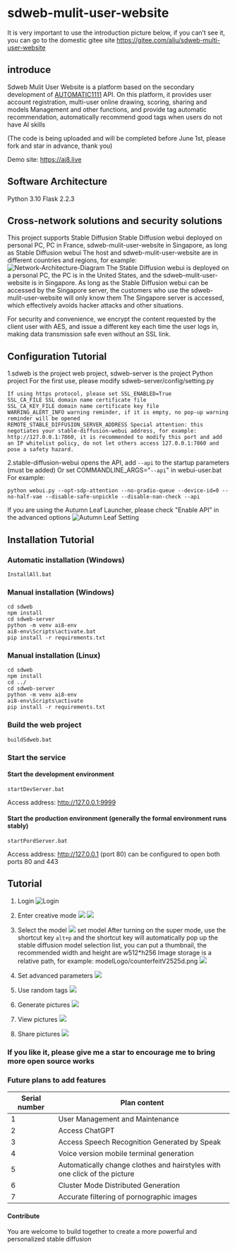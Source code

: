 # sdweb-mulit-user-website

It is very important to use the introduction picture below, if you can’t see it, you can go to the domestic gitee site
https://gitee.com/aliu/sdweb-multi-user-website

## introduce
Sdweb Mulit User Website is a platform based on the secondary development of [AUTOMATIC1111](https://github.com/AUTOMATIC1111 "AUTOMATIC1111") API. On this platform, it provides user account registration, multi-user online drawing, scoring, sharing and models Management and other functions, and provide tag automatic recommendation, automatically recommend good tags when users do not have AI skills

(The code is being uploaded and will be completed before June 1st, please fork and star in advance, thank you)

Demo site: https://ai8.live

## Software Architecture
Python 3.10
Flask 2.2.3


## Cross-network solutions and security solutions
This project supports Stable Diffusion Stable Diffusion webui deployed on personal PC, PC in France, sdweb-mulit-user-website in Singapore, as long as Stable Diffusion webui
The host and sdweb-mulit-user-website are in different countries and regions, for example:
![Network-Architecture-Diagram](https://github.com/newlxj/sdweb-multi-user-website/blob/d736f37253ddc656e1285798beb2b431794dc603/images/Network-Architecture-Diagram.png?raw=true "Network-Architecture-Diagram ")
The Stable Diffusion webui is deployed on a personal PC, the PC is in the United States, and the sdweb-mulit-user-website is in Singapore. As long as the Stable Diffusion webui can be accessed by the Singapore server, the customers who use the sdweb-mulit-user-website will only know them The Singapore server is accessed, which effectively avoids hacker attacks and other situations.

For security and convenience, we encrypt the content requested by the client user with AES, and issue a different key each time the user logs in, making data transmission safe even without an SSL link.

## Configuration Tutorial
1.sdweb is the project web project, sdweb-server is the project Python project
For the first use, please modify sdweb-server/config/setting.py

	If using https protocol, please set SSL_ENABLED=True
	SSL_CA_FILE SSL domain name certificate file
	SSL_CA_KEY_FILE domain name certificate key file
	WARRING_ALERT_INFO warning reminder, if it is empty, no pop-up warning reminder will be opened
	REMOTE_STABLE_DIFFUSION_SERVER_ADDRESS Special attention: this negotiates your stable-diffusion-webui address, for example: http://127.0.0.1:7860, it is recommended to modify this port and add an IP whitelist policy, do not let others access 127.0.0.1:7860 and pose a safety hazard.

2.stable-diffusion-webui opens the API, add `--api` to the startup parameters (must be added)
Or set COMMANDLINE_ARGS="`--api`" in webui-user.bat
For example:
```shell
python webui.py --opt-sdp-attention --no-gradio-queue --device-id=0 --no-half-vae --disable-safe-unpickle --disable-nan-check --api
```
If you are using the Autumn Leaf Launcher, please check "Enable API" in the advanced options
![Autumn Leaf Setting](https://github.com/newlxj/sdweb-multi-user-website/blob/main/images/qiuye-setting.png?raw=true "Autumn Leaf Setting")

## Installation Tutorial

### Automatic installation (Windows)
	InstallAll.bat

### Manual installation (Windows)
	cd sdweb
	npm install
	cd sdweb-server
	python -m venv ai8-env
	ai8-env\Scripts\activate.bat
	pip install -r requirements.txt

### Manual installation (Linux)
	cd sdweb
	npm install
	cd ../
	cd sdweb-server
	python -m venv ai8-env
	ai8-env\Scripts\activate
	pip install -r requirements.txt

### Build the web project
	buildSdweb.bat
### Start the service
#### Start the development environment
	startDevServer.bat
Access address: http://127.0.0.1:9999
#### Start the production environment (generally the formal environment runs stably)
	startPordServer.bat
Access address: http://127.0.0.1 (port 80) can be configured to open both ports 80 and 443

## Tutorial
1. Login
![Login](https://github.com/newlxj/sdweb-multi-user-website/blob/main/images/login.png?raw=true)
2. Enter creative mode
![](https://github.com/newlxj/sdweb-multi-user-website/blob/main/images/img1.png?raw=true)
![](https://github.com/newlxj/sdweb-multi-user-website/blob/main/images/img2.png?raw=true)
3. Select the model
![](https://github.com/newlxj/sdweb-multi-user-website/blob/main/images/img4.png?raw=true)
set model
After turning on the super mode, use the shortcut key `alt+p` and the shortcut key will automatically pop up the stable diffusion model selection list, you can put a thumbnail, the recommended width and height are w512*h256
Image storage is a relative path, for example: modelLogo/counterfeitV2525d.png
![](https://github.com/newlxj/sdweb-multi-user-website/blob/main/images/img8.png?raw=true)
4. Set advanced parameters
![](https://github.com/newlxj/sdweb-multi-user-website/blob/main/images/img3.png?raw=true)

5. Use random tags
![](https://github.com/newlxj/sdweb-multi-user-website/blob/main/images/img6.png?raw=true)

6. Generate pictures
![](https://github.com/newlxj/sdweb-multi-user-website/blob/main/images/img7.png?raw=true)
7. View pictures
![](https://github.com/newlxj/sdweb-multi-user-website/blob/main/images/img5.png?raw=true)
8. Share pictures
![](https://github.com/newlxj/sdweb-multi-user-website/blob/main/images/img10.png?raw=true)

### If you like it, please give me a star to encourage me to bring more open source works

### Future plans to add features

| Serial number | Plan content |
| ------------ | ------------ |
| 1 | User Management and Maintenance |
| 2 | Access ChatGPT |
| 3 | Access Speech Recognition Generated by Speak |
| 4 | Voice version mobile terminal generation |
| 5 | Automatically change clothes and hairstyles with one click of the picture |
| 6 | Cluster Mode Distributed Generation |
| 7 | Accurate filtering of pornographic images |


#### Contribute

You are welcome to build together to create a more powerful and personalized stable diffusion


